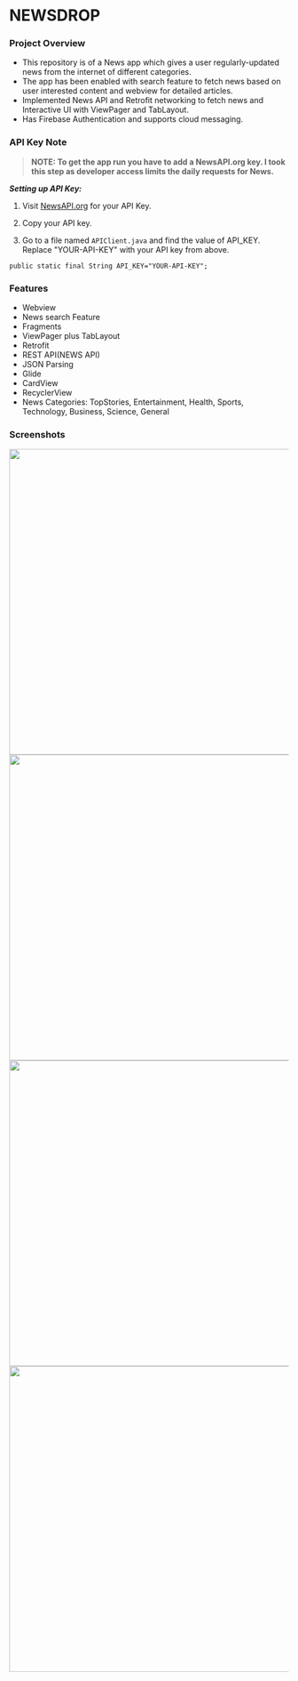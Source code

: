 # **NEWSDROP**
### **Project Overview**
- This repository is of a News app which gives a user regularly-updated news from the internet of different categories.
- The app has been enabled with search feature to fetch news based on user interested content and webview for detailed articles.
- Implemented News API and Retrofit networking to fetch news and Interactive UI with ViewPager and TabLayout.
- Has Firebase Authentication and supports cloud messaging.
### **API Key Note**
>**NOTE: To get the app run you have to add a NewsAPI.org key. I took this step as developer access limits the daily requests for News.**

**_Setting up API Key:_**

1. Visit [NewsAPI.org](https://newsapi.org/) for your API Key.

2. Copy your API key.

3.  Go to a file named `APIClient.java` and find the value of API_KEY. Replace "YOUR-API-KEY" with your API key from above.

   ```public static final String API_KEY="YOUR-API-KEY";```
   
### **Features**
- Webview
- News search Feature
- Fragments
- ViewPager plus TabLayout
- Retrofit
- REST API(NEWS API)
- JSON Parsing
- Glide
- CardView
- RecyclerView
- News Categories: TopStories, Entertainment, Health, Sports, Technology, Business, Science, General
### **Screenshots**
<img src="https://user-images.githubusercontent.com/58620100/128714220-6c0b393e-294d-4a04-8ef0-833e6c802208.jpg" height="550" /><img src="https://user-images.githubusercontent.com/58620100/128715433-51477f2d-7312-4dc4-a0ea-4e668189dacf.jpg" height="550" /><img src="https://user-images.githubusercontent.com/58620100/128715842-3d1a55b1-a626-461a-b09b-cba1b4612cfb.png" height="550" /><img src="https://user-images.githubusercontent.com/58620100/128716098-5f311e4c-789d-4414-833c-7e8bdd14223e.jpg" height="550" />


